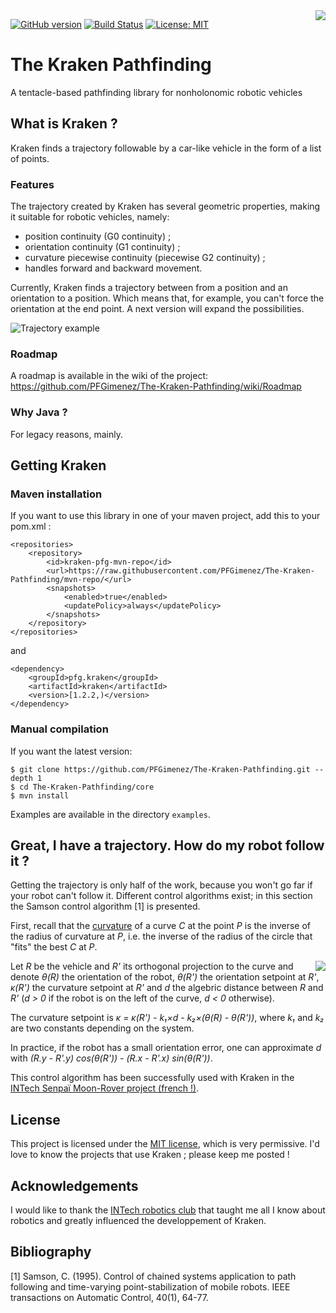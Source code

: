 <img align="right" src="https://raw.githubusercontent.com/PFGimenez/The-Kraken-Pathfinding/master/resources/logo.png">

[![GitHub version](https://badge.fury.io/gh/PFGimenez%2FThe-Kraken-Pathfinding.svg)](https://github.com/PFGimenez/The-Kraken-Pathfinding)
[![Build Status](https://travis-ci.org/PFGimenez/The-Kraken-Pathfinding.svg?branch=master)](https://travis-ci.org/PFGimenez/The-Kraken-Pathfinding)
[![License: MIT](https://img.shields.io/badge/License-MIT-blue.svg)](https://opensource.org/licenses/MIT)


# The Kraken Pathfinding

A tentacle-based pathfinding library for nonholonomic robotic vehicles 

## What is Kraken ?

Kraken finds a trajectory followable by a car-like vehicle in the form of a list of points.

### Features

The trajectory created by Kraken has several geometric properties, making it suitable for robotic vehicles, namely:

- position continuity (G0 continuity) ;
- orientation continuity (G1 continuity) ;
- curvature piecewise continuity (piecewise G2 continuity) ;
- handles forward and backward movement.

Currently, Kraken finds a trajectory between from a position and an orientation to a position. Which means that, for example, you can't force the orientation at the end point. A next version will expand the possibilities.

![Trajectory example](https://raw.githubusercontent.com/PFGimenez/The-Kraken-Pathfinding/master/resources/example.png)

### Roadmap

A roadmap is available in the wiki of the project: https://github.com/PFGimenez/The-Kraken-Pathfinding/wiki/Roadmap

### Why Java ?

For legacy reasons, mainly.

## Getting Kraken

### Maven installation

If you want to use this library in one of your maven project, add this to your pom.xml :

    <repositories>
        <repository>
            <id>kraken-pfg-mvn-repo</id>
            <url>https://raw.githubusercontent.com/PFGimenez/The-Kraken-Pathfinding/mvn-repo/</url>
            <snapshots>
                <enabled>true</enabled>
                <updatePolicy>always</updatePolicy>
            </snapshots>
        </repository>
    </repositories>

and

    <dependency>
        <groupId>pfg.kraken</groupId>
        <artifactId>kraken</artifactId>
        <version>[1.2.2,)</version>
    </dependency>


### Manual compilation

If you want the latest version:

    $ git clone https://github.com/PFGimenez/The-Kraken-Pathfinding.git --depth 1
    $ cd The-Kraken-Pathfinding/core
    $ mvn install

Examples are available in the directory ```examples```.

## Great, I have a trajectory. How do my robot follow it ?

Getting the trajectory is only half of the work, because you won't go far if your robot can't follow it. Different control algorithms exist; in this section the Samson control algorithm [1] is presented.

First, recall that the [curvature](https://en.wikipedia.org/wiki/Curvature#Curvature_of_plane_curves) of a curve _C_ at the point _P_ is the inverse of the radius of curvature at _P_, i.e. the inverse of the radius of the circle that "fits" the best _C_ at _P_.

<img align="right" src="https://raw.githubusercontent.com/PFGimenez/The-Kraken-Pathfinding/master/resources/asser-samson.png">

Let _R_ be the vehicle and _R'_ its orthogonal projection to the curve and denote _θ(R)_ the orientation of the robot, _θ(R')_ the orientation setpoint at _R'_, _κ(R')_ the curvature setpoint at _R'_ and _d_ the algebric distance between _R_ and _R'_ (_d > 0_ if the robot is on the left of the curve, _d < 0_ otherwise).

The curvature setpoint is _κ = κ(R') - k₁×d - k₂×(θ(R) - θ(R'))_, where _k₁_ and _k₂_ are two constants depending on the system.

In practice, if the robot has a small orientation error, one can approximate _d_ with _(R.y - R'.y) cos(θ(R')) - (R.x - R'.x) sin(θ(R'))_.

This control algorithm has been successfully used with Kraken in the [INTech Senpaï Moon-Rover project (french !)](https://intechsenpai.github.io/moon-rover/).

## License

This project is licensed under the [MIT license](https://raw.githubusercontent.com/PFGimenez/The-Kraken-Pathfinding/master/LICENSE), which is very permissive. I'd love to know the projects that use Kraken ; please keep me posted !

## Acknowledgements

I would like to thank the [INTech robotics club](https://github.com/Club-INTech) that taught me all I know about robotics and greatly influenced the developpement of Kraken.

## Bibliography

[1] Samson, C. (1995). Control of chained systems application to path following and time-varying point-stabilization of mobile robots. IEEE transactions on Automatic Control, 40(1), 64-77.

